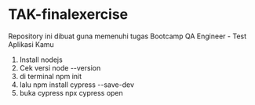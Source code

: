 # TAK-finalexercise
Repository ini dibuat guna memenuhi tugas Bootcamp QA Engineer - Test Aplikasi Kamu

1. Install nodejs
2. Cek versi node --version
3. di terminal npm init
4. lalu npm install cypress --save-dev
5. buka cypress npx cypress open
